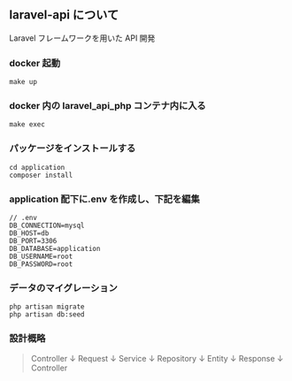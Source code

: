 ## laravel-api について

Laravel フレームワークを用いた API 開発

### docker 起動

`make up`

### docker 内の laravel_api_php コンテナ内に入る

`make exec`

### パッケージをインストールする

```
cd application
composer install
```

### application 配下に.env を作成し、下記を編集

```
// .env
DB_CONNECTION=mysql
DB_HOST=db
DB_PORT=3306
DB_DATABASE=application
DB_USERNAME=root
DB_PASSWORD=root
```

### データのマイグレーション

```
php artisan migrate
php artisan db:seed
```

### 設計概略

> Controller
> ↓
> Request
> ↓
> Service
> ↓
> Repository
> ↓
> Entity
> ↓
> Response
> ↓
> Controller

[changelog]: ./CHANGELOG.md
